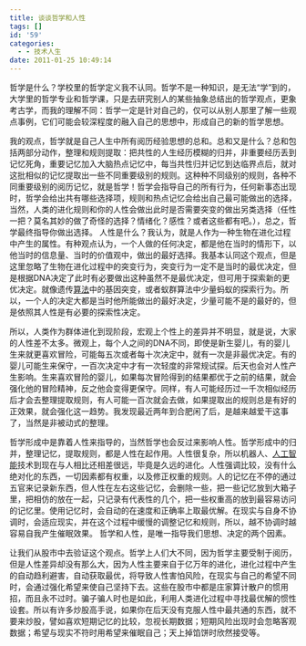 ```yaml
---
title: 谈谈哲学和人性
tags: []
id: '59'
categories:
  - - 技术人生
date: 2011-01-25 10:49:14
---
```


哲学是什么？学校里的哲学定义我不认同。哲学不是一种知识，是无法“学”到的，大学里的哲学专业和哲学课，只是去研究别人的某些抽象总结出的哲学观点，更象考古学，而我的理解不同：哲学一定是针对自己的，仅可以从别人那里了解一些观点事例，它们可能会较深程度的融入自己的思想中，形成自己的新的哲学思想。­
<!-- more -->
我的观点，哲学就是自己人生中所有阅历经验思想的总和。总和又是什么？总和包括两部分动作，整理和规则提取：把共性的人生经历模糊的归并，非重要经历丢到记忆死角，重要记忆加入大脑热点记忆中，每当共性归并记忆到达临界点后，就对这批相似的记忆提取出一些不同重要级别的规则。这种种不同级别的规则，各种不同重要级别的阅历记忆，就是哲学！哲学会指导自己的所有行为，任何新事态出现时，哲学会给出共有哪些选择项，规则和热点记忆会给出自己最可能做出的选择，当然，人类的进化规则和你的人性会做出此时是否需要突变的做出另类选择（任性一把？莫名其妙的做了奇怪的选择？情绪化？感性？或者这些都有吧。），总之，哲学最终指导你做出选择。­ 人性是什么？我认为，就是人作为一种生物在进化过程中产生的属性。有种观点认为，一个人做的任何决定，都是他在当时的情形下，以他当时的信息量、当时的价值观中，做出的最好选择。我基本认同这个观点，但是这里忽略了生物在进化过程中的突变行为，突变行为一定不是当时的最优决定，但是根据DNA决定了此时有必要做出这种虽然不是最优决定，但可用于探索新的更优决定。就像遗传[算法](http://lib.csdn.net/base/datastructure "算法与数据结构知识库")中的基因突变，或者蚁群算法中少量蚂蚁的探索行为。所以，一个人的决定大都是当时他所能做出的最好决定，少量可能不是的最好的，但是依照其人性是有必要的探索性决定。­

所以，人类作为群体进化到现阶段，宏观上个性上的差异并不明显，就是说，大家的人性差不太多。微观上，每个人之间的DNA不同，即使是新生婴儿，有的婴儿生来就更喜欢冒险，可能每五次或者每十次决定中，就有一次是非最优决定。有的婴儿可能生来保守，一百次决定中才有一次轻度的非常规试探。后天也会对人性产生影响。生来喜欢冒险的婴儿，如果每次冒险得到的结果都优于之前的结果，就会强化他的冒险精神，反之他会变得更保守。­同样，有人可能经历过一千次相似经历后才会去整理提取规则，有人可能一百次就会去做，如果提取出的规则总是有好的正效果，就会强化这一趋势。我发现最近两年到合肥闲了后，是越来越爱干这事了，当然是非被动式的整理。

哲学形成中是靠着人性来指导的，当然哲学也会反过来影响人性。哲学形成中的归并，整理记忆，提取规则，都是人性在起作用。人性很复杂，所以机器人、[人工智能](http://lib.csdn.net/base/ai "人工智能知识库")技术到现在与人相比还相差很远，毕竟是久远的进化。人性强调比较，没有什么绝对化的东西，一切因素都有权重，以及修正权重的规则。人的记忆在不停的通过五官来记录新东西，但人性在左右这些记忆，会删除一些，把一些记忆放到大箱子里，把相仿的放在一起，只记录有代表性的几个，把一些权重高的放到最容易访问的记忆里。使用记忆时，会自动的在速度和正确率上取最优解。在现实与自身不协调时，会适应现实，并在这个过程中缓慢的调整记忆和规则，所以，越不协调时越容易自我产生催眠效果。­ 哲学和人性，是唯一指导我们思想、决定的两个因素。­

让我们从股市中去验证这个观点。哲学上人们大不同，因为哲学主要受制于阅历，但是人性差异却没有那么大，因为人性主要来自于亿万年的进化，进化过程中产生的自动趋利避害，自动获取最优，将导致人性害怕风险，在现实与自己的希望不同时，会通过强化希望来使自己坚持下去。这些在股市中都是庄家算计散户的惯用招，而且永不过时。骗子骗人时也是如此，利用人类进化过程中寻找最优解的惯性设套。所以有许多炒股高手说，如果你在后天没有克服人性中最共通的东西，就不要来炒股，譬如喜欢短期记忆的比较，忽视长期数据；短期风险出现时会忽略客观数据；希望与现实不符时用希望来催眠自己；天上掉馅饼时欣然接受等。­